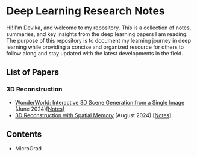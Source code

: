 # Deep Learning Research Notes

Hi! I'm Devika, and welcome to my repository. This is a collection of notes, summaries, and key insights from the deep learning papers I am reading. The purpose of this repository is to document my learning journey in deep learning while providing a concise and organized resource for others to follow along and stay updated with the latest developments in the field.

## List of Papers

### 3D Reconstruction
- [WonderWorld: Interactive 3D Scene Generation from a Single Image](https://arxiv.org/pdf/2406.09394) (June 2024)[[Notes]](./Paper%20Readings/wonder_world.md)
- [3D Reconstruction with Spatial Memory](https://arxiv.org/pdf/2408.16061) (August 2024) [[Notes]](./Paper%20Readings/spann_3R.md)



## Contents
* MicroGrad